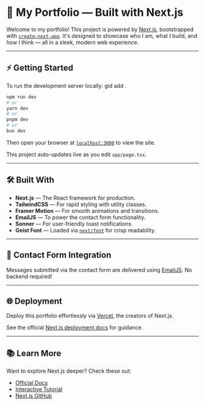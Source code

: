# 🎨 My Portfolio — Built with Next.js

Welcome to my portfolio! This project is powered by [Next.js](https://nextjs.org), bootstrapped with [`create-next-app`](https://nextjs.org/docs/app/api-reference/cli/create-next-app). It's designed to showcase who I am, what I build, and how I think — all in a sleek, modern web experience.

---

## ⚡ Getting Started

To run the development server locally:
gid add .

```bash
npm run dev
# or
yarn dev
# or
pnpm dev
# or
bun dev
```

Then open your browser at [`localhost:3000`](http://localhost:3000) to view the site.

This project auto-updates live as you edit `app/page.tsx`.

---

## 🛠 Built With

- **Next.js** — The React framework for production.
- **TailwindCSS** — For rapid styling with utility classes.
- **Framer Motion** — For smooth animations and transitions.
- **EmailJS** — To power the contact form functionality.
- **Sonner** — For user-friendly toast notifications.
- **Geist Font** — Loaded via [`next/font`](https://nextjs.org/docs/app/building-your-application/optimizing/fonts) for crisp readability.

---

## 💌 Contact Form Integration

Messages submitted via the contact form are delivered using [EmailJS](https://www.emailjs.com). No backend required!

---

## 🌐 Deployment

Deploy this portfolio effortlessly via [Vercel](https://vercel.com), the creators of Next.js.

See the official [Next.js deployment docs](https://nextjs.org/docs/app/building-your-application/deploying) for guidance.

---

## 📚 Learn More

Want to explore Next.js deeper? Check these out:

- [Official Docs](https://nextjs.org/docs)
- [Interactive Tutorial](https://nextjs.org/learn)
- [Next.js GitHub](https://github.com/vercel/next.js)

